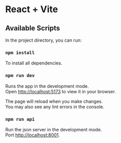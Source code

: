 # React + Vite

## Available Scripts

In the project directory, you can run:

### `npm install`

To install all dependencies.

### `npm run dev`

Runs the app in the development mode.\
Open [http://localhost:5173](http://localhost:5173) to view it in your browser.

The page will reload when you make changes.\
You may also see any lint errors in the console.

### `npm run api`

Run the json server in the development mode.\
Port [http://localhost:8001](http://localhost:8001).
